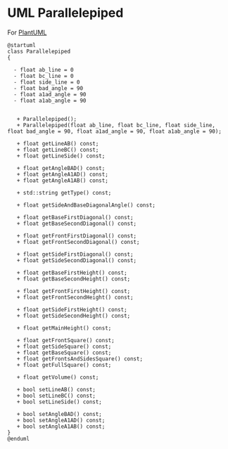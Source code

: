 # UML Parallelepiped
For [PlantUML](//www.plantuml.com/plantuml/png/ZPF1IWCn48Rl-nGvjhY2FTeYD6af7XI4YjSosyGrC4tgJlOWuhjhKEjsEjtrEl-NVxuvP4u9cjJkiDWY4Aa7Q03HeTlxlRF5Ur4eTQcUCK9IK6tG1wTkr5LdMcsbANdhH1hi1aADUNxT3M3IarJT92kf2sOw6i_4yP5vUQnSSjTIb2nbmrBM6y--_NxIsgKx7vmsex7Qna1f9gHcqPUklNL_EGDqNcpqyW18kPuC0uQle6IdKqgD3tNc7j_svosoeWxM0BcbXpe6mDnx_a4cLxwXz8iVI05Skw_8df8CNJKn9BbK8kLMyJIvL007EzdrjyxNBsduTix9byk5dEjlv5SpJi3-rNSFFd14b7jjeN5zw_e90yG9QGtfO7CP3R0j8YSOyXIntPt4LOoeIFZwF3IBdZ0Roitol-UndWpc7RUFOkw2RNVu2G00)
```
@startuml
class Parallelepiped
{

  - float ab_line = 0
  - float bc_line = 0
  - float side_line = 0
  - float bad_angle = 90
  - float a1ad_angle = 90
  - float a1ab_angle = 90


   + Parallelepiped();
   + Parallelepiped(float ab_line, float bc_line, float side_line, float bad_angle = 90, float a1ad_angle = 90, float a1ab_angle = 90);

   + float getLineAB() const;
   + float getLineBC() const;
   + float getLineSide() const;

   + float getAngleBAD() const;
   + float getAngleA1AD() const;
   + float getAngleA1AB() const;

   + std::string getType() const;

   + float getSideAndBaseDiagonalAngle() const;

   + float getBaseFirstDiagonal() const;
   + float getBaseSecondDiagonal() const;

   + float getFrontFirstDiagonal() const;
   + float getFrontSecondDiagonal() const;

   + float getSideFirstDiagonal() const;
   + float getSideSecondDiagonal() const;

   + float getBaseFirstHeight() const;
   + float getBaseSecondHeight() const;

   + float getFrontFirstHeight() const;
   + float getFrontSecondHeight() const;

   + float getSideFirstHeight() const;
   + float getSideSecondHeight() const;

   + float getMainHeight() const;

   + float getFrontSquare() const;
   + float getSideSquare() const;
   + float getBaseSquare() const;
   + float getFrontsAndSidesSquare() const;
   + float getFullSquare() const;

   + float getVolume() const;

   + bool setLineAB() const;
   + bool setLineBC() const;
   + bool setLineSide() const;

   + bool setAngleBAD() const;
   + bool setAngleA1AD() const;
   + bool setAngleA1AB() const;
}
@enduml
```
